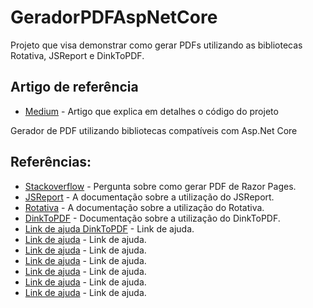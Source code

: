 # GeradorPDFAspNetCore

Projeto que visa demonstrar como gerar PDFs utilizando as bibliotecas Rotativa, JSReport e DinkToPDF.

## Artigo de referência
 * [Medium](https://medium.com/@erikthiago/gerador-de-pdf-no-asp-net-core-e494650eb3c9) - Artigo que explica em detalhes o código do projeto
 
Gerador de PDF utilizando bibliotecas compatíveis com Asp.Net Core
 
## Referências:
* [Stackoverflow](https://stackoverflow.com/questions/39364687/export-html-to-pdf-in-asp-net-core) - Pergunta sobre como gerar PDF de Razor Pages.
* [JSReport](https://jsreport.net/learn/dotnet-aspnetcore) - A documentação sobre a utilização do JSReport.
* [Rotativa](https://github.com/webgio/Rotativa.AspNetCore) - A documentação sobre a utilização do Rotativa.
* [DinkToPDF](https://github.com/rdvojmoc/DinkToPdf) - Documentação sobre a utilização do DinkToPDF.
* [Link de ajuda DinkToPDF](https://github.com/rdvojmoc/DinkToPdf/issues/5) - Link de ajuda.
* [Link de ajuda](https://code-maze.com/create-pdf-dotnetcore/) - Link de ajuda.
* [Link de ajuda](http://fizzylogic.nl/2017/08/03/how-to-generate-pdf-documents-in-asp-net-core/) - Link de ajuda.
* [Link de ajuda](https://www.c-sharpcorner.com/article/creating-pdf-in-asp-net-core-mvc-using-rotativa-aspnetcore/) - Link de ajuda.
* [Link de ajuda](https://jsreport.net/learn/dotnet-local) - Link de ajuda.
* [Link de ajuda](https://github.com/jsreport/jsreport-dotnet-example-net-webapp/blob/master/Controllers/HomeController.cs) - Link de ajuda.
* [Link de ajuda](https://stackoverflow.com/questions/40912375/return-view-as-string-in-net-core) - Link de ajuda.
